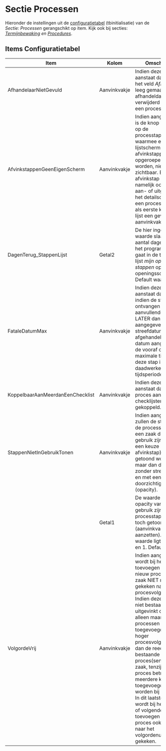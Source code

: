 # Sectie Processen

Hieronder de instellingen uit de [configuratietabel](/docs/instellen_inrichten/configuratie.md) (tbinitialisatie) van de *Sectie: Processen* gerangschikt op item.
Kijk ook bij secties: *[Termijnbewaking](/docs/instellen_inrichten/configuratie/sectie_termijnbewaking.md) en [Procedures](/docs/instellen_inrichten/configuratie/sectie_procedures.md)*.

## Items Configuratietabel

| Item | Kolom | Omschrijving | |
|---|---|---|---|
| AfhandelaarNietGevuld | Aanvinkvakje |Indien deze instelling aanstaat dan wordt het veld *Afhandelaar* leeg gemaakt als de afhandeldatum verwijderd wordt bij een processtap. | |
| AfvinkstappenGeenEigenScherm | Aanvinkvakje | Indien aangevinkt dan is de knop linksonder op de processtappenlijst waarmee een aparte lijstscherm voor afvinkstappen opgeroepen kan worden, niet zichtbaar. Een afvinkstap kan namelijk ook worden aan- of uitgevinkt via het detailscherm van een processtap die als eerste kolom in de lijst een gevuld of leeg aanvinkvakje heeft. | |
| DagenTerug_StappenLijst | Getal2 |De hier ingevulde waarde slaat op het aantal dagen terug dat het programma terug gaat in de tijd bij de lijst *mijn openstaande stappen* op het openingsscherm. Default waarde = 365. | |
| FataleDatumMax | Aanvinkvakje |Indien deze instelling aanstaat dan wordt indien de stap voor ontvangen van aanvullende gegevens LATER dan de aangegeven streefdatum wordt afgehandeld, de fatale datum aangepast met de vooraf opgegeven maximale tijd voor deze stap i.p.v. de daadwerkelijk tijdsperiode. | |
| KoppelbaarAanMeerdanEenChecklist | Aanvinkvakje |Indien deze instelling aanstaat dan kan een proces aan meerdere checklijsten worden gekoppeld. | |
| StappenNietInGebruikTonen | Aanvinkvakje |Indien aangevinkt dan zullen de stappen op de processenlijst bij een zaak die niet in gebruik zijn (vanwege een keuze bij een afvinkstap) toch getoond worden, maar dan disabled en zonder streefdatum en met een lage doorzichtigheidsgraad (opacity). | |
| | Getal1 |De waarde slaat op de opacity van de niet in gebruik zijnde processtappen, die toch getoond worden (aanvinkvakje aanzetten). De waarde ligt tussen 0 en 1. Default = 0.5. | |
| VolgordeVrij | Aanvinkvakje |Indien aangevinkt dan wordt bij het toevoegen van een nieuw proces bij een zaak NIET meer gekeken naar het procesvolgnummer. Indien deze instelling niet bestaat of is uitgevinkt dan kunnen alleen maar processen worden toegevoegd met een hoger procesvolgnummer dan de reeds bestaande proces(sen) bij een zaak, tenzij het een proces betreft dat meerdere keren toegevoegd kan worden bij een zaak. In dit laatste geval wordt bij het tweede of volgende keren toevoegen van zo'n proces ook niet meer naar het volgordenummer gekeken. | |
